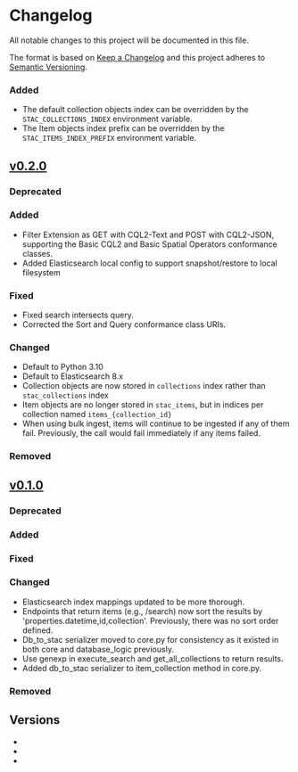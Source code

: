 # Changelog

All notable changes to this project will be documented in this file.

The format is based on [Keep a Changelog](http://keepachangelog.com/en/1.0.0/)
and this project adheres to [Semantic Versioning](http://semver.org/spec/v2.0.0.html).

### Added

- The default collection objects index can be overridden by the `STAC_COLLECTIONS_INDEX` environment variable.
- The Item objects index prefix can be overridden by the `STAC_ITEMS_INDEX_PREFIX` environment variable.

## [v0.2.0]

### Deprecated

### Added

- Filter Extension as GET with CQL2-Text and POST with CQL2-JSON,
  supporting the Basic CQL2 and Basic Spatial Operators conformance classes.
- Added Elasticsearch local config to support snapshot/restore to local filesystem

### Fixed

- Fixed search intersects query.
- Corrected the Sort and Query conformance class URIs.

### Changed

- Default to Python 3.10
- Default to Elasticsearch 8.x
- Collection objects are now stored in `collections` index rather than `stac_collections` index
- Item objects are no longer stored in `stac_items`, but in indices per collection named `items_{collection_id}`
- When using bulk ingest, items will continue to be ingested if any of them fail. Previously, the call would fail
  immediately if any items failed.

### Removed

## [v0.1.0]

### Deprecated

### Added

### Fixed

### Changed

- Elasticsearch index mappings updated to be more thorough.
- Endpoints that return items (e.g., /search) now sort the results by 'properties.datetime,id,collection'.
  Previously, there was no sort order defined.
- Db_to_stac serializer moved to core.py for consistency as it existed in both core and database_logic previously.
- Use genexp in execute_search and get_all_collections to return results.
- Added db_to_stac serializer to item_collection method in core.py.

### Removed

## Versions

- [Unreleased]: <https://github.com/stac-utils/stac-fastapi-elasticsearch/tree/v0.2.0...main>
- [v0.2.0]: <https://github.com/stac-utils/stac-fastapi-elasticsearch/tree/v0.1.0...v0.2.0>
- [v0.1.0]: <https://github.com/stac-utils/stac-fastapi-elasticsearch/tree/v0.1.0>
